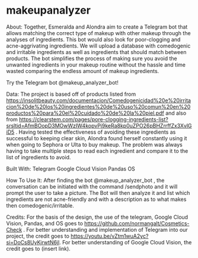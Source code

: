 # makeupanalyzer
About:
Together, Esmeralda and Alondra aim to create a Telegram bot that allows matching the correct type of makeup with other makeup through the analyses of ingredients. This bot would also look for poor-clogging and acne-aggrivating ingredients.
We will upload a database with comedogenic and irritable ingredients as well as ingredients that should match between products. The bot simplifies the process of making sure you avoid the unwanted ingredients in your makeup routine without the hassle and time wasted comparing the endless amount of makeup ingredients.

Try the Telegram bot @makeup_analyzer_bot!

Data: 
The project is based off of products listed from https://insolitbeauty.com/documentacion/Comedogenicidad%20e%20irritacion%20de%20los%20ingredientes%20de%20uso%20comun%20en%20productos%20para%20el%20cuidado%20de%20la%20piel.pdf and also from
https://clearstem.com/pages/pore-clogging-ingredients-list?srsltid=AfmBOopD3MOwWzIW4kopvPj9keRa8kp0uZPO26pBHZrrffZx3XvlGiD5 . 
Having tested the effectiveness of avoiding these ingredients as successful to keeping clear skin, Alondra found herself constantly using it when going to Sephora or Ulta to buy makeup. The problem was always having to take multiple steps to read each ingredient and compare it to the list of ingredients to avoid. 

Built With:
Telegram
Google Cloud Vision
Pandas
OS 

How To Use It:
After finding the bot @makeup_analyzer_bot , the conversation can be initiated with the command /sendphoto and it will prompt the user to take a picture. The Bot will then analyze it and list which ingredients are not acne-friendly and with a description as to what makes then comedogenic/irritable. 

Credits:
For the basis of the design, the use of the telegram, Google Cloud Vision, Pandas, and OS goes to https://github.com/normangalt/Cosmetics-Check .
For better understanding and implementation of Telegram into our project, the credit goes to https://youtu.be/vZtm1wuA2yc?si=DoCs8UyKjrwtN6jl. For better understanding of Google Cloud Vision, the credit goes to (insert link).
